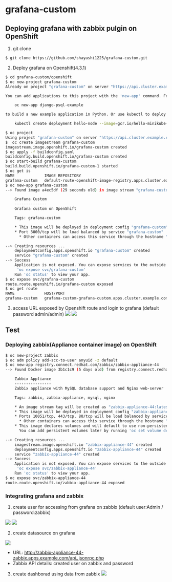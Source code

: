 # grafana-custom

## Deploying grafana with zabbix pulgin on OpenShift
1. git clone
```sh
$ git clone https://github.com/shayashi1225/grafana-custom.git
```
2. Deploy grafana on Openshift(4.3.1)
```sh
$ cd grafana-custom/openshift
$ oc new-project grafana-custom
Already on project "grafana-custom" on server "https://api.cluster.example.com:6443".

You can add applications to this project with the 'new-app' command. For example, try:

    oc new-app django-psql-example

to build a new example application in Python. Or use kubectl to deploy a simple Kubernetes application:

    kubectl create deployment hello-node --image=gcr.io/hello-minikube-zero-install/hello-node

$ oc project
Using project "grafana-custom" on server "https://api.cluster.example.com:6443".
$  oc create imagestream grafana-custom
imagestream.image.openshift.io/grafana-custom created
$ oc apply -f buildconfig.yaml 
buildconfig.build.openshift.io/grafana-custom created
$ oc start-build grafana-custom
build.build.openshift.io/grafana-custom-1 started
$ oc get is
NAME             IMAGE REPOSITORY                                                                                                      TAGS     UPDATED
grafana-custom   default-route-openshift-image-registry.apps.cluster.example.com/grafana-custom/grafana-custom   latest   10 seconds ago
$ oc new-app grafana-custom
--> Found image a4ec5df (29 seconds old) in image stream "grafana-custom/grafana-custom" under tag "latest" for "grafana-custom"

    Grafana Custom 
    -------------- 
    Grafana custom on OpenShift

    Tags: grafana-custom

    * This image will be deployed in deployment config "grafana-custom"
    * Port 3000/tcp will be load balanced by service "grafana-custom"
      * Other containers can access this service through the hostname "grafana-custom"

--> Creating resources ...
    deploymentconfig.apps.openshift.io "grafana-custom" created
    service "grafana-custom" created
--> Success
    Application is not exposed. You can expose services to the outside world by executing one or more of the commands below:
     'oc expose svc/grafana-custom' 
    Run 'oc status' to view your app.
$ oc expose svc/grafana-custom
route.route.openshift.io/grafana-custom exposed
$ oc get route
NAME             HOST/PORT                                                                      PATH   SERVICES         PORT       TERMINATION   WILDCARD
grafana-custom   grafana-custom-grafana-custom.apps.cluster.example.com          grafana-custom   3000-tcp                 None
```
3. access URL exposed by Openshift route and login to grafana (default password admin/admin)
![](images/grafana-login.png)
![](images/grafana-zabbix.png)


## Test
### Deploying zabbix(Appliance container image) on OpenShift
```sh
$ oc new-project zabbix
$ oc adm policy add-scc-to-user anyuid -z default
$ oc new-app registry.connect.redhat.com/zabbix/zabbix-appliance-44
--> Found Docker image 3b1c1c9 (5 days old) from registry.connect.redhat.com for "registry.connect.redhat.com/zabbix/zabbix-appliance-44"

    Zabbix Appliance 
    ---------------- 
    Zabbix appliance with MySQL database support and Nginx web-server

    Tags: zabbix, zabbix-appliance, mysql, nginx

    * An image stream tag will be created as "zabbix-appliance-44:latest" that will track this image
    * This image will be deployed in deployment config "zabbix-appliance-44"
    * Ports 10051/tcp, 443/tcp, 80/tcp will be load balanced by service "zabbix-appliance-44"
      * Other containers can access this service through the hostname "zabbix-appliance-44"
    * This image declares volumes and will default to use non-persistent, host-local storage.
      You can add persistent volumes later by running 'oc set volume dc/zabbix-appliance-44 --add ...'

--> Creating resources ...
    imagestream.image.openshift.io "zabbix-appliance-44" created
    deploymentconfig.apps.openshift.io "zabbix-appliance-44" created
    service "zabbix-appliance-44" created
--> Success
    Application is not exposed. You can expose services to the outside world by executing one or more of the commands below:
     'oc expose svc/zabbix-appliance-44' 
    Run 'oc status' to view your app.
$ oc expose svc/zabbix-appliance-44
route.route.openshift.io/zabbix-appliance-44 exposed
```

### Integrating grafana and zabbix
1. create user for accessing from grafana on zabbix (default user:Admin / password:zabbix)


![](images/zabbix-createuser.png)
![](images/zabbix-createuser-permission.png)

2. create datasource on grafana


![](images/grafana-ds.png)
- URL: http://zabbix-appliance-44-zabbix.apps.example.com/api_jsonrpc.php
- Zabbix API details: created user on zabbix and password

3. create dashborad using data from zabbix
![](images/grafana-dashboard-sample.png)